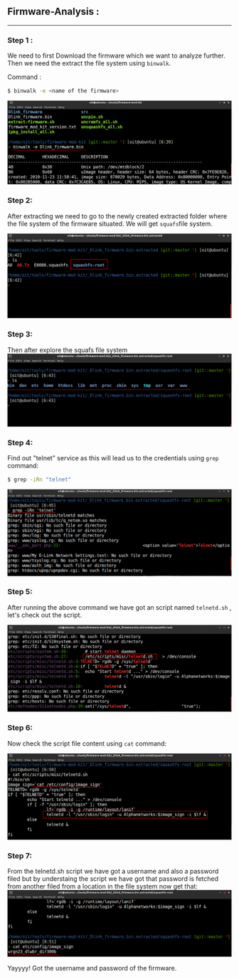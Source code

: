 ## Firmware-Analysis :
---

### Step 1 :

We need to first Download the firmware which we want to analyze further. Then we need the extract the file system using ```binwalk```.

Command : 
```bash
$ binwalk -e <name of the firmware>
```
![](https://raw.githubusercontent.com/0x48iffy/CSP-Tasks/master/firmware/photo/1.png)


### Step 2:

After extracting we need to go to the newly created extracted folder where the file system of the firmware situated. We will get  `squafs`file system.

![](https://raw.githubusercontent.com/0x48iffy/CSP-Tasks/master/firmware/photo/2.png)


### Step 3:

Then after explore the squafs file system
![](https://raw.githubusercontent.com/0x48iffy/CSP-Tasks/master/firmware/photo/3.png)

### Step 4:

Find out "telnet" service as this will lead us to the credentials using ``grep`` command:

```bash
$ grep -iRn "telnet"
```

![](https://raw.githubusercontent.com/0x48iffy/CSP-Tasks/master/firmware/photo/4.png)

### Step 5:

After running the above command we have got an script named `telnetd.sh` , let's check out the script.

![](https://raw.githubusercontent.com/0x48iffy/CSP-Tasks/master/firmware/photo/5.png)

### Step 6:
Now check the script file content using `cat` command:

![](https://raw.githubusercontent.com/0x48iffy/CSP-Tasks/master/firmware/photo/6.png)

### Step 7:

From the telnetd.sh script we have got a username and also a password filed but by understaing the script we have got that password is fetched from another filed from a location in the file system now get that:
![](https://raw.githubusercontent.com/0x48iffy/CSP-Tasks/master/firmware/photo/7.png)


Yayyyy! Got the username and password of the firmware.
